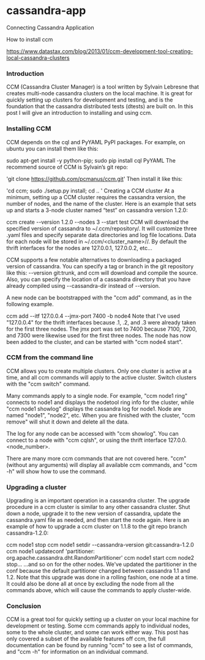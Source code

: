 # cassandra-app
Connecting Cassandra Application


How to install ccm 

https://www.datastax.com/blog/2013/01/ccm-development-tool-creating-local-cassandra-clusters

### Introduction
CCM (Cassandra Cluster Manager) is a tool written by Sylvain Lebresne that creates multi-node cassandra clusters on the local machine. It is great for quickly setting up clusters for development and testing, and is the foundation that the cassandra distributed tests (dtests) are built on. In this post I will give an introduction to installing and using ccm.

### Installing CCM
CCM depends on the cql and PyYAML PyPI packages. For example, on ubuntu you can install them like this:

sudo apt-get install -y python-pip; sudo pip install cql PyYAML
The recommend source of CCM is Sylvain’s git repo:

'git clone https://github.com/pcmanus/ccm.git'
Then install it like this:

'cd ccm; sudo ./setup.py install; cd .. '
Creating a CCM cluster
At a minimum, setting up a CCM cluster requires the cassandra version, the number of nodes, and the name of the cluster. Here is an example that sets up and starts a 3-node cluster named “test” on cassandra version 1.2.0:

ccm create --version 1.2.0 --nodes 3 --start test
CCM will download the specified version of cassandra to ~/.ccm/repository/. It will customize three .yaml files and specify separate data directories and log file locations. Data for each node will be stored in ~/.ccm/<cluster_name>/<node>/. By default the thrift interfaces for the nodes are 127.0.0.1, 127.0.0.2, etc...

CCM supports a few notable alternatives to downloading a packaged version of cassandra. You can specify a tag or branch in the git repository like this: --version git:trunk, and ccm will download and compile the source. Also, you can specify the location of a cassandra directory that you have already compiled using --cassandra-dir instead of --version.

A new node can be bootstrapped with the "ccm add" command, as in the following example.

ccm add --itf 127.0.0.4 --jmx-port 7400 -b node4
Note that I've used "127.0.0.4" for the thrift interfaces because .1, .2, and .3 were already taken for the first three nodes. The jmx port was set to 7400 because 7100, 7200, and 7300 were likewise used for the first three nodes. The node has now been added to the cluster, and can be started with "ccm node4 start".

### CCM from the command line
CCM allows you to create multiple clusters. Only one cluster is active at a time, and all ccm commands will apply to the active cluster. Switch clusters with the "ccm switch" command.

Many commands apply to a single node. For example, "ccm node1 ring" connects to node1 and displays the nodetool ring info for the cluster, while "ccm node1 showlog" displays the cassandra log for node1. Node are named "node1", "node2", etc. When you are finished with the cluster, "ccm remove" will shut it down and delete all the data.

The log for any node can be accessed with "ccm <node> showlog". You can connect to a node with "ccm <node> cqlsh", or using the thrift interface 127.0.0.<node_number>.

There are many more ccm commands that are not covered here. "ccm" (without any arguments) will display all available ccm commands, and "ccm <command> -h" will show how to use the command.

### Upgrading a cluster
Upgrading is an important operation in a cassandra cluster. The upgrade procedure in a ccm cluster is similar to any other cassandra cluster. Shut down a node, upgrade it to the new version of cassandra, update the cassandra.yaml file as needed, and then start the node again. Here is an example of how to upgrade a ccm cluster on 1.1.8 to the git repo branch cassandra-1.2.0:

ccm node1 stop
ccm node1 setdir --cassandra-version git:cassandra-1.2.0
ccm node1 updateconf 'partitioner: org.apache.cassandra.dht.RandomPartitioner'
ccm node1 start
ccm node2 stop...
...and so on for the other nodes. We've updated the partitioner in the conf because the default partitioner changed between cassandra 1.1 and 1.2. Note that this upgrade was done in a rolling fashion, one node at a time. It could also be done all at once by excluding the node from all the commands above, which will cause the commands to apply cluster-wide.

### Conclusion
CCM is a great tool for quickly setting up a cluster on your local machine for development or testing. Some ccm commands apply to individual nodes, some to the whole cluster, and some can work either way. This post has only covered a subset of the available features off ccm, the full documentation can be found by running "ccm" to see a list of commands, and "ccm <command> -h" for information on an individual command.